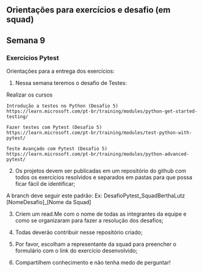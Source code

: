 ## Orientações para exercícios e desafio (em squad)
## Semana 9

### Exercícios Pytest

Orientações para a entrega dos exercícios:

1. Nessa semana teremos o desafio de Testes:

Realizar os cursos

    Introdução a testes no Python (Desafio 5)
    https://learn.microsoft.com/pt-br/training/modules/python-get-started-testing/

    Fazer testes com Pytest (Desafio 5)
    https://learn.microsoft.com/pt-br/training/modules/test-python-with-pytest/

    Teste Avançado com Pytest (Desafio 5)
    https://learn.microsoft.com/pt-br/training/modules/python-advanced-pytest/

2. Os projetos devem ser publicadas em um repositório do github com todos os exercícios resolvidos e separados em pastas para que possa ficar fácil de identificar;

A branch deve seguir este padrão:
Ex: DesafioPytest_SquadBerthaLutz
[NomeDesafio]_[Nome da Squad]

3. Criem um read.Me com o nome de todas as integrantes da equipe e como se organizaram para fazer a resolução dos desafios;

4. Todas deverão contribuir nesse repositório criado;

5. Por favor, escolham a representante da squad para preencher o formulário com o link do exercício desenvolvido;

6. Compartilhem conhecimento e não tenha medo de perguntar!